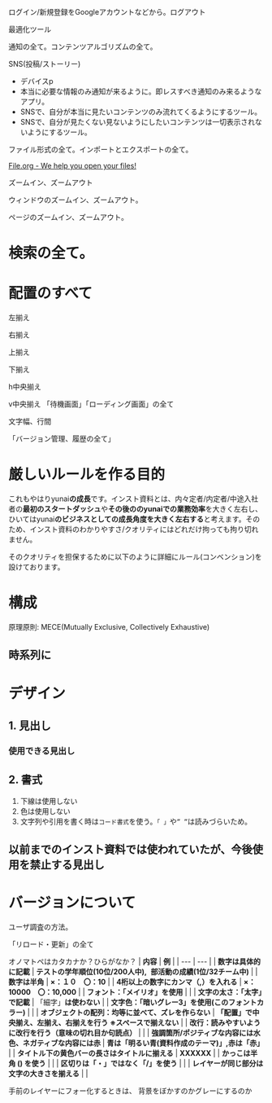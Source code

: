 ログイン/新規登録をGoogleアカウントなどから。ログアウト

最適化ツール

通知の全て。コンテンツアルゴリズムの全て。

SNS(投稿/ストーリー)

- デバイスp
- 本当に必要な情報のみ通知が来るように。即レスすべき通知のみ来るようなアプリ。
- SNSで、自分が本当に見たいコンテンツのみ流れてくるようにするツール。
- SNSで、自分が見たくない見ないようにしたいコンテンツは一切表示されないようにするツール。

ファイル形式の全て。インポートとエクスポートの全て。

[File.org - We help you open your files!](https://file.org/)

ズームイン、ズームアウト

ウィンドウのズームイン、ズームアウト。

ページのズームイン、ズームアウト。

# 検索の全て。

# 配置のすべて
左揃え

右揃え

上揃え

下揃え

h中央揃え

v中央揃え
「待機画面」「ローディング画面」の全て

文字幅、行間

「バージョン管理、履歴の全て」
# 厳しいルールを作る目的

これもやはりyunai**の成長**です。インスト資料とは、内々定者/内定者/中途入社者の**最初のスタートダッシュ**や**その後ののyunaiでの業務効率**を大きく左右し、ひいてはyunai**のビジネスとしての成長角度を大きく左右する**と考えます。そのため、インスト資料のわかりやすさ/クオリティにはどれだけ拘っても拘り切れません。

そのクオリティを担保するために以下のように詳細にルール(コンベンション)を設けております。

# 構成

原理原則: MECE(Mutually Exclusive, Collectively Exhaustive)

## 時系列に

# デザイン

## 1. 見出し

### 使用できる見出し

## 2. 書式

1. 下線は使用しない
2. 色は使用しない
3. 文字列や引用を書く時は`コード書式`を使う。`「 」`や`” ”`は読みづらいため。

## 以前までのインスト資料では使われていたが、今後使用を禁止する見出し

# バージョンについて
ユーザ調査の方法。

「リロード・更新」の全て

オノマトペはカタカナか？ひらがなか？
| **内容** | **例** |
| --- | --- |
| **数字は具体的に記載** | **テストの学年順位(10位/200人中),** 
**部活動の成績(1位/32チーム中)** |
| **数字は半角** | **×：１０　〇：10** |
| **4桁以上の数字にカンマ（,）を入れる** | **×：10000　〇：10,000** |
| **フォント：「メイリオ」を使用** |  |
| **文字の太さ：「太字」で記載** | 「細字」**は使わない** |
| **文字色：「暗いグレー3」を使用(このフォントカラー)** |  |
| **オブジェクトの配列：均等に並べて、ズレを作らない** | **「配置」で中央揃え、左揃え、右揃えを行う**
**※スペースで揃えない** |
| **改行：読みやすいように改行を行う（意味の切れ目か句読点）** |  |
| **強調箇所/ポジティブな内容には水色、ネガティブな内容には赤** | **青は「明るい青(資料作成のテーマ)」,赤は「赤」** |
| **タイトル下の黄色バーの長さはタイトルに揃える** | **XXXXXX** |
| **かっこは半角 () を使う** |  |
| **区切りは「・」ではなく「/」を使う** |  |
| **レイヤーが同じ部分は文字の大きさを揃える** |  |


手前のレイヤーにフォー化するときは、
背景をぼかすのかグレーにするのか
